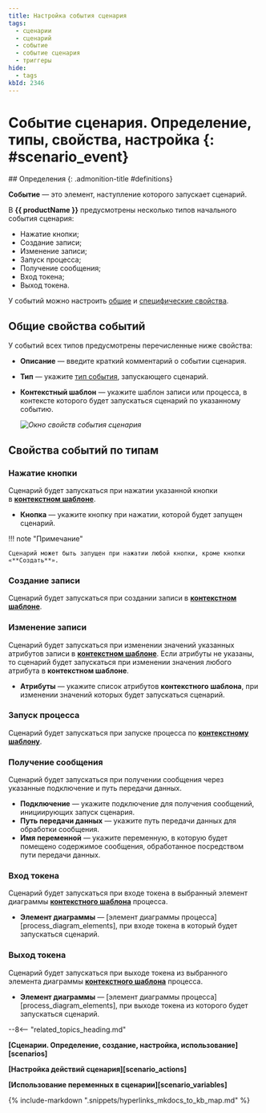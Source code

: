 ```yaml
---
title: Настройка события сценария
tags:
  - сценарии
  - сценарий
  - событие
  - событие сценария
  - триггеры
hide:
  - tags
kbId: 2346
---
```


# Событие сценария. Определение, типы, свойства, настройка {: #scenario_event}

<div class="admonition question" markdown="block">
## Определения {: .admonition-title #definitions}

**Событие** — это элемент, наступление которого запускает сценарий.

В **{{ productName }}** предусмотрены несколько типов начального события сценария:

- Нажатие кнопки;
- Создание записи;
- Изменение записи;
- Запуск процесса;
- Получение сообщения;
- Вход токена;
- Выход токена.

У событий можно настроить [общие](#общие-свойства-событий) и [специфические свойства](#свойства-событий-по-типам).

</div>

## Общие свойства событий

У событий всех типов предусмотрены перечисленные ниже свойства:

- **Описание** — введите краткий комментарий о событии сценария.
- **Тип** — укажите [тип события](#свойства-событий-по-типам), запускающего сценарий.
- **Контекстный шаблон** — укажите шаблон записи или процесса, в контексте которого будет запускаться сценарий по указанному событию.

    _![Окно свойств события сценария](scenario_event_properties.png)_

## Свойства событий по типам

### Нажатие кнопки

Сценарий будет запускаться при нажатии указанной кнопки в **[контекстном шаблоне](#общие-свойства-событий)**.

- **Кнопка** — укажите кнопку при нажатии, которой будет запущен сценарий.

!!! note "Примечание"

    Сценарий может быть запущен при нажатии любой кнопки, кроме кнопки «**Создать**».

### Создание записи

Сценарий будет запускаться при создании записи в **[контекстном шаблоне](#общие-свойства-событий)**.

### Изменение записи

Сценарий будет запускаться при изменении значений указанных атрибутов записи в **[контекстном шаблоне](#общие-свойства-событий)**. Если атрибуты не указаны, то сценарий будет запускаться при изменении значения любого атрибута в **контекстном шаблоне**.

- **Атрибуты** — укажите список атрибутов **контекстного шаблона**, при изменении значений которых будет запускаться сценарий.

### Запуск процесса

Сценарий будет запускаться при запуске процесса по **[контекстному шаблону](#общие-свойства-событий)**.

### Получение сообщения

Сценарий будет запускаться при получении сообщения через указанные подключение и путь передачи данных.

- **Подключение** — укажите подключение для получения сообщений, инициирующих запуск сценария.
- **Путь передачи данных** — укажите путь передачи данных для обработки сообщения.
- **Имя переменной** — укажите переменную, в которую будет помещено содержимое сообщения, обработанное посредством пути передачи данных.

### Вход токена

Сценарий будет запускаться при входе токена в выбранный элемент диаграммы **[контекстного шаблона](#общие-свойства-событий)** процесса.

- **Элемент диаграммы** — [элемент диаграммы процесса][process_diagram_elements], при входе токена в который будет запускаться сценарий.

### Выход токена

Сценарий будет запускаться при выходе токена из выбранного элемента диаграммы **[контекстного шаблона](#общие-свойства-событий)** процесса.

- **Элемент диаграммы** — [элемент диаграммы процесса][process_diagram_elements], при выходе токена из которого будет запускаться сценарий.

--8<-- "related_topics_heading.md"

**[Сценарии. Определение, создание, настройка, использование][scenarios]**

**[Настройка действий сценария][scenario_actions]**

**[Использование переменных в сценарии][scenario_variables]**

{%
include-markdown ".snippets/hyperlinks_mkdocs_to_kb_map.md"
%}
